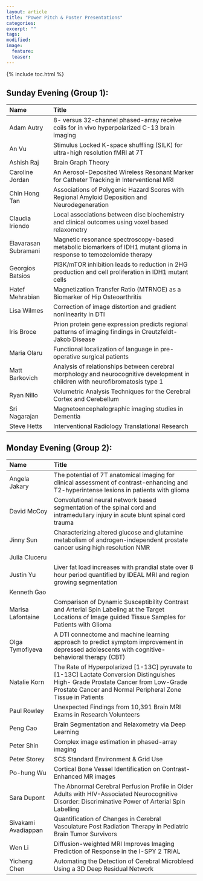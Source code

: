 ```yaml
---
layout: article
title: "Power Pitch & Poster Presentations"
categories:
excerpt: ""
tags:
modified:
image:
  feature:
  teaser:  
---
```


{% include toc.html %}

## Sunday Evening (Group 1):

| Name                 | Title   |
|:------------         |:--------|
| Adam Autry           | 8- versus 32-channel phased-array receive coils for in vivo hyperpolarized C-13 brain imaging |
| An Vu                | Stimulus Locked K-space shuffling (SILK) for ultra-high resolution fMRI at 7T |
| Ashish Raj           | Brain Graph Theory|
| Caroline Jordan      | An Aerosol-Deposited Wireless Resonant Marker for Catheter Tracking in Interventional MRI |
| Chin Hong Tan        | Associations of Polygenic Hazard Scores with Regional Amyloid Deposition and Neurodegeneration|
| Claudia Iriondo      | Local associations between disc biochemistry and clinical outcomes using voxel based relaxometry |
| Elavarasan Subramani | Magnetic resonance spectroscopy-based metabolic biomarkers of IDH1 mutant glioma in response to temozolomide therapy  |
| Georgios Batsios     | PI3K/mTOR inhibition leads to reduction in 2HG production and cell proliferation in IDH1 mutant cells |
| Hatef Mehrabian      | Magnetization Transfer Ratio (MTRNOE) as a Biomarker of Hip Osteoarthritis   |
| Lisa Wilmes          | Correction of image distortion and gradient nonlinearity in DTI |
| Iris Broce          | Prion protein gene expression predicts regional patterns of imaging findings in Creutzfeldt-Jakob Disease |
| Maria Olaru          | Functional localization of language in pre-operative surgical patients |
| Matt Barkovich       | Analysis of relationships between cerebral morphology and neurocognitive development in children with neurofibromatosis type 1 |
| Ryan Nillo           | Volumetric Analysis Techniques for the Cerebral Cortex and Cerebellum |
| Sri Nagarajan        | Magnetoencephalographic imaging studies in Dementia|
| Steve Hetts          | Interventional Radiology Translational Research|


## Monday Evening (Group 2):

| Name               | Title   |
|:------------       |:--------|
| Angela Jakary      | The potential of 7T anatomical imaging for clinical assessment of contrast-enhancing and T2-hyperintense lesions in patients with glioma |
| David McCoy        | Convolutional neural network based segmentation of the spinal cord and intramedullary injury in acute blunt spinal cord trauma |
| Jinny Sun          | Characterizing altered glucose and glutamine metabolism of androgen-independent prostate cancer using high resolution NMR |
| Julia Cluceru      | |
| Justin Yu          | Liver fat load increases with prandial state over 8 hour period quantified by IDEAL MRI and region growing segmentation |
| Kenneth Gao        |
| Marisa Lafontaine  | Comparison of Dynamic Susceptibility Contrast and Arterial Spin Labeling at the Target Locations of Image guided Tissue Samples for Patients with Glioma |
| Olga Tymofiyeva    | A DTI connectome and machine learning approach to predict symptom improvement in depressed adolescents with cognitive-behavioral therapy (CBT) |
| Natalie Korn       | The Rate of Hyperpolarized [1-13C] pyruvate to [1-13C] Lactate Conversion Distinguishes High- Grade Prostate Cancer from Low-Grade Prostate Cancer and Normal Peripheral Zone Tissue in Patients  |
| Paul Rowley        | Unexpected Findings from 10,391 Brain MRI Exams in Research Volunteers |
| Peng Cao           | Brain Segmentation and Relaxometry via Deep Learning |
| Peter Shin         | Complex image estimation in phased-array imaging |
| Peter Storey       | SCS Standard Environment & Grid Use |
| Po-hung Wu         | Cortical Bone Vessel Identification on Contrast-Enhanced MR images |
| Sara Dupont        | The Abnormal Cerebral Perfusion Profile in Older Adults with HIV-Associated Neurocognitive Disorder: Discriminative Power of Arterial Spin Labelling |
| Sivakami Avadiappan| Quantification of Changes in Cerebral Vasculature Post Radiation Therapy in Pediatric Brain Tumor Survivors |
|  Wen Li            | Diffusion-weighted MRI Improves Imaging Prediction of Response in the I-SPY 2 TRIAL |
| Yicheng Chen       | Automating the Detection of Cerebral Microbleed Using a 3D Deep Residual Network |



